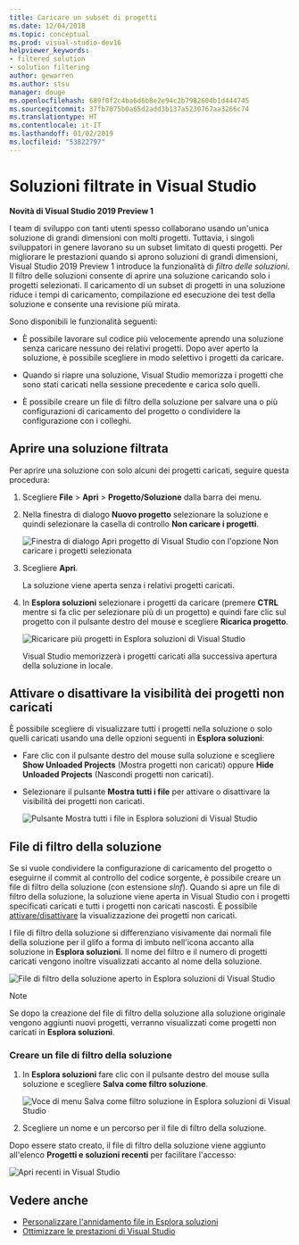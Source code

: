 ```yaml
---
title: Caricare un subset di progetti
ms.date: 12/04/2018
ms.topic: conceptual
ms.prod: visual-studio-dev16
helpviewer_keywords:
- filtered solution
- solution filtering
author: gewarren
ms.author: stsu
manager: douge
ms.openlocfilehash: 689f0f2c4ba6d6b8e2e94c2b7982604b1d444745
ms.sourcegitcommit: 37fb7075b0a65d2add3b137a5230767aa3266c74
ms.translationtype: HT
ms.contentlocale: it-IT
ms.lasthandoff: 01/02/2019
ms.locfileid: "53822797"
---
```

# <a name="filtered-solutions-in-visual-studio"></a>Soluzioni filtrate in Visual Studio

**Novità di Visual Studio 2019 Preview 1**

I team di sviluppo con tanti utenti spesso collaborano usando un'unica soluzione di grandi dimensioni con molti progetti. Tuttavia, i singoli sviluppatori in genere lavorano su un subset limitato di questi progetti. Per migliorare le prestazioni quando si aprono soluzioni di grandi dimensioni, Visual Studio 2019 Preview 1 introduce la funzionalità di *filtro delle soluzioni*. Il filtro delle soluzioni consente di aprire una soluzione caricando solo i progetti selezionati. Il caricamento di un subset di progetti in una soluzione riduce i tempi di caricamento, compilazione ed esecuzione dei test della soluzione e consente una revisione più mirata.

Sono disponibili le funzionalità seguenti:

- È possibile lavorare sul codice più velocemente aprendo una soluzione senza caricare nessuno dei relativi progetti. Dopo aver aperto la soluzione, è possibile scegliere in modo selettivo i progetti da caricare.

- Quando si riapre una soluzione, Visual Studio memorizza i progetti che sono stati caricati nella sessione precedente e carica solo quelli.

- È possibile creare un file di filtro della soluzione per salvare una o più configurazioni di caricamento del progetto o condividere la configurazione con i colleghi.

## <a name="open-a-filtered-solution"></a>Aprire una soluzione filtrata

Per aprire una soluzione con solo alcuni dei progetti caricati, seguire questa procedura:

1. Scegliere **File** > **Apri** > **Progetto/Soluzione** dalla barra dei menu.

2. Nella finestra di dialogo **Nuovo progetto** selezionare la soluzione e quindi selezionare la casella di controllo **Non caricare i progetti**.

   ![Finestra di dialogo Apri progetto di Visual Studio con l'opzione Non caricare i progetti selezionata](media/filtered-solutions/do-not-load-projects.png)

3. Scegliere **Apri**.

   La soluzione viene aperta senza i relativi progetti caricati.

4. In **Esplora soluzioni** selezionare i progetti da caricare (premere **CTRL** mentre si fa clic per selezionare più di un progetto) e quindi fare clic sul progetto con il pulsante destro del mouse e scegliere **Ricarica progetto**.

   ![Ricaricare più progetti in Esplora soluzioni di Visual Studio](media/filtered-solutions/reload-project.png)

   Visual Studio memorizzerà i progetti caricati alla successiva apertura della soluzione in locale.

## <a name="toggle-unloaded-project-visibility"></a>Attivare o disattivare la visibilità dei progetti non caricati

È possibile scegliere di visualizzare tutti i progetti nella soluzione o solo quelli caricati usando una delle opzioni seguenti in **Esplora soluzioni**:

- Fare clic con il pulsante destro del mouse sulla soluzione e scegliere **Show Unloaded Projects** (Mostra progetti non caricati) oppure **Hide Unloaded Projects** (Nascondi progetti non caricati).

- Selezionare il pulsante **Mostra tutti i file** per attivare o disattivare la visibilità dei progetti non caricati.

   ![Pulsante Mostra tutti i file in Esplora soluzioni di Visual Studio](media/filtered-solutions/show-all-files.PNG)

## <a name="solution-filter-files"></a>File di filtro della soluzione

Se si vuole condividere la configurazione di caricamento del progetto o eseguirne il commit al controllo del codice sorgente, è possibile creare un file di filtro della soluzione (con estensione *slnf*). Quando si apre un file di filtro della soluzione, la soluzione viene aperta in Visual Studio con i progetti specificati caricati e tutti i progetti non caricati nascosti. È possibile [attivare/disattivare](#toggle-unloaded-project-visibility) la visualizzazione dei progetti non caricati.

I file di filtro della soluzione si differenziano visivamente dai normali file della soluzione per il glifo a forma di imbuto nell'icona accanto alla soluzione in **Esplora soluzioni**. Il nome del filtro e il numero di progetti caricati vengono inoltre visualizzati accanto al nome della soluzione.

![File di filtro della soluzione aperto in Esplora soluzioni di Visual Studio](media/filtered-solutions/solution-filter.PNG)

> [!NOTE]
> Se dopo la creazione del file di filtro della soluzione alla soluzione originale vengono aggiunti nuovi progetti, verranno visualizzati come progetti non caricati in **Esplora soluzioni**.

### <a name="create-a-solution-filter-file"></a>Creare un file di filtro della soluzione

1. In **Esplora soluzioni** fare clic con il pulsante destro del mouse sulla soluzione e scegliere **Salva come filtro soluzione**.

   ![Voce di menu Salva come filtro soluzione in Esplora soluzioni di Visual Studio](media/filtered-solutions/save-as-solution-filter.png)

2. Scegliere un nome e un percorso per il file di filtro della soluzione.

Dopo essere stato creato, il file di filtro della soluzione viene aggiunto all'elenco **Progetti e soluzioni recenti** per facilitare l'accesso:

![Apri recenti in Visual Studio](media/filtered-solutions/open-recent.png)

## <a name="see-also"></a>Vedere anche

- [Personalizzare l'annidamento file in Esplora soluzioni](file-nesting-solution-explorer.md)
- [Ottimizzare le prestazioni di Visual Studio](optimize-visual-studio-performance.md)